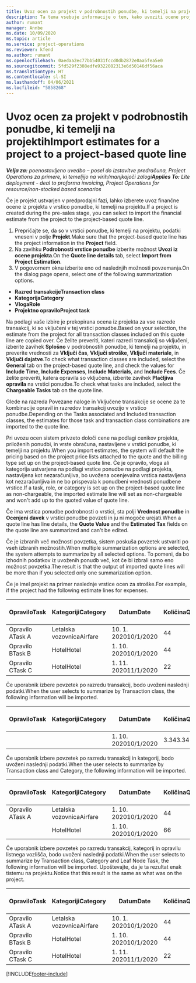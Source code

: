 ```yaml
---
title: Uvoz ocen za projekt v podrobnostih ponudbe, ki temelji na projektih – poenostavljena različica
description: Ta tema vsebuje informacije o tem, kako uvoziti ocene projekta v vrstici ponudbe.
author: rumant
manager: Annbe
ms.date: 10/09/2020
ms.topic: article
ms.service: project-operations
ms.reviewer: kfend
ms.author: rumant
ms.openlocfilehash: 0aedaa2ec77bb54031fccd0db2872e0aa5fea5e0
ms.sourcegitcommit: 5fd529f2308edfe9322082313e6d50146df56aca
ms.translationtype: HT
ms.contentlocale: sl-SI
ms.lasthandoff: 04/06/2021
ms.locfileid: "5858268"
---
```

# <a name="import-estimates-for-a-project-to-a-project-based-quote-line"></a><span data-ttu-id="9c5d3-103">Uvoz ocen za projekt v podrobnostih ponudbe, ki temelji na projektih</span><span class="sxs-lookup"><span data-stu-id="9c5d3-103">Import estimates for a project to a project-based quote line</span></span> 

<span data-ttu-id="9c5d3-104">_**Velja za:** poenostavljeno uvedbo – posel do izstavitve predračuna, Project Operations za primere, ki temeljijo na virih/manjkajoči zalogi_</span><span class="sxs-lookup"><span data-stu-id="9c5d3-104">_**Applies To:** Lite deployment - deal to proforma invoicing, Project Operations for resource/non-stocked based scenarios_</span></span>

<span data-ttu-id="9c5d3-105">Če je projekt ustvarjen v predprodajni fazi, lahko izberete uvoz finančne ocene iz projekta v vrstico ponudbe, ki temelji na projektu.</span><span class="sxs-lookup"><span data-stu-id="9c5d3-105">If a project is created during the pre-sales stage, you can select to import the financial estimate from the project to the project-based quote line.</span></span>

1. <span data-ttu-id="9c5d3-106">Prepričajte se, da so v vrstici ponudbe, ki temelji na projektu, podatki vneseni v polje **Projekt**.</span><span class="sxs-lookup"><span data-stu-id="9c5d3-106">Make sure that the project-based quote line has the project information in the **Project** field.</span></span>
2. <span data-ttu-id="9c5d3-107">Na zavihku **Podrobnosti vrstice ponudbe** izberite možnost **Uvozi iz ocene projekta**.</span><span class="sxs-lookup"><span data-stu-id="9c5d3-107">On the **Quote line details** tab, select **Import from Project Estimation**.</span></span>
3. <span data-ttu-id="9c5d3-108">V pogovornem oknu izberite eno od naslednjih možnosti povzemanja.</span><span class="sxs-lookup"><span data-stu-id="9c5d3-108">On the dialog page opens, select one of the following summarization options.</span></span>

  - <span data-ttu-id="9c5d3-109">**Razred transakcije**</span><span class="sxs-lookup"><span data-stu-id="9c5d3-109">**Transaction class**</span></span>
  - <span data-ttu-id="9c5d3-110">**Kategorija**</span><span class="sxs-lookup"><span data-stu-id="9c5d3-110">**Category**</span></span>
  - <span data-ttu-id="9c5d3-111">**Vloga**</span><span class="sxs-lookup"><span data-stu-id="9c5d3-111">**Role**</span></span> 
  - <span data-ttu-id="9c5d3-112">**Projektno opravilo**</span><span class="sxs-lookup"><span data-stu-id="9c5d3-112">**Project task**</span></span>

<span data-ttu-id="9c5d3-113">Na podlagi vaše izbire je prekopirana ocena iz projekta za vse razrede transakcij, ki so vključeni v tej vrstici ponudbe.</span><span class="sxs-lookup"><span data-stu-id="9c5d3-113">Based on your selection, the estimate from the project for all transaction classes included on this quote line are copied over.</span></span> <span data-ttu-id="9c5d3-114">Če želite preveriti, kateri razredi transakcij so vključeni, izberite zavihek **Splošno** v podrobnostih ponudbe, ki temelji na projektu, in preverite vrednosti za **Vključi čas**, **Vključi stroške**, **Vključi materiale**, in **Vključi dajatve**.</span><span class="sxs-lookup"><span data-stu-id="9c5d3-114">To check what transaction classes are included, select the **General** tab on the project-based quote line, and check the values for **Include Time**, **Include Expenses**, **Include Materials**, and **Include Fees**.</span></span>  <span data-ttu-id="9c5d3-115">Če želite preveriti, katera opravila so vključena, izberite zavihek **Plačljiva opravila** na vrstici ponudbe.</span><span class="sxs-lookup"><span data-stu-id="9c5d3-115">To check what tasks are included, select the **Chargeable Tasks** tab on the quote line.</span></span>

<span data-ttu-id="9c5d3-116">Glede na razreda Povezane naloge in Vključene transakcije se ocene za te kombinacije opravil in razredov transakcij uvozijo v vrstico ponudbe.</span><span class="sxs-lookup"><span data-stu-id="9c5d3-116">Depending on the Tasks associated and Included transaction classes, the estimates for those task and transaction class combinations are imported to the quote line.</span></span>

<span data-ttu-id="9c5d3-117">Pri uvozu ocen sistem privzeto določi cene na podlagi cenikov projekta, priloženih ponudbi, in vrste obračuna, nastavljene v vrstici ponudbe, ki temelji na projektu.</span><span class="sxs-lookup"><span data-stu-id="9c5d3-117">When you import estimates, the system will default the pricing based on the project price lists attached to the quote and the billing type set up on the project-based quote line.</span></span> <span data-ttu-id="9c5d3-118">Če je opravilo, vloga ali kategorija ustvarjena na podlagi vrstice ponudbe na podlagi projekta, nastavljena kot nezaračunljiva, bo uvožena ocenjevalna vrstica nastavljena kot nezaračunljiva in ne bo prispevala k ponudbeni vrednosti ponudbene vrstice.</span><span class="sxs-lookup"><span data-stu-id="9c5d3-118">If a task, role, or category is set up on the project-based quote line as non-chargeable, the imported estimate line will set as non-chargeable and won't add up to the quoted value of quote line.</span></span>

<span data-ttu-id="9c5d3-119">Če ima vrstica ponudbe podrobnosti o vrstici, sta polji **Vrednost ponudbe** in **Ocenjeni davek** v vrstici ponudbe povzeti in ju ni mogoče urejati.</span><span class="sxs-lookup"><span data-stu-id="9c5d3-119">When a quote line has line details, the **Quote Value** and the **Estimated Tax** fields on the quote line are summarized and can't be edited.</span></span>

<span data-ttu-id="9c5d3-120">Če je izbranih več možnosti povzetka, sistem poskuša povzetek ustvariti po vseh izbranih možnostih.</span><span class="sxs-lookup"><span data-stu-id="9c5d3-120">When multiple summarization options are selected, the system attempts to summarize by all selected options.</span></span> <span data-ttu-id="9c5d3-121">To pomeni, da bo izhodnih podatkov iz uvoženih ponudb več, kot če bi izbrali samo eno možnost povzetka.</span><span class="sxs-lookup"><span data-stu-id="9c5d3-121">The result is that the output of imported quote lines will be more than if you selected only one summarization option.</span></span>

<span data-ttu-id="9c5d3-122">Če je imel projekt na primer naslednje vrstice ocen za stroške.</span><span class="sxs-lookup"><span data-stu-id="9c5d3-122">For example, if the project had the following estimate lines for expenses.</span></span>

| <span data-ttu-id="9c5d3-123">Opravilo</span><span class="sxs-lookup"><span data-stu-id="9c5d3-123">Task</span></span> | <span data-ttu-id="9c5d3-124">Kategoriji</span><span class="sxs-lookup"><span data-stu-id="9c5d3-124">Category</span></span> | <span data-ttu-id="9c5d3-125">Datum</span><span class="sxs-lookup"><span data-stu-id="9c5d3-125">Date</span></span> | <span data-ttu-id="9c5d3-126">Količina</span><span class="sxs-lookup"><span data-stu-id="9c5d3-126">Quantity</span></span> | <span data-ttu-id="9c5d3-127">Cena enote</span><span class="sxs-lookup"><span data-stu-id="9c5d3-127">Unit price</span></span> | <span data-ttu-id="9c5d3-128">Znesek</span><span class="sxs-lookup"><span data-stu-id="9c5d3-128">Amount</span></span> |
| --- | --- | --- | --- | --- | --- |
| <span data-ttu-id="9c5d3-129">Opravilo A</span><span class="sxs-lookup"><span data-stu-id="9c5d3-129">Task A</span></span> | <span data-ttu-id="9c5d3-130">Letalska vozovnica</span><span class="sxs-lookup"><span data-stu-id="9c5d3-130">Airfare</span></span> | <span data-ttu-id="9c5d3-131">10. 1. 2020</span><span class="sxs-lookup"><span data-stu-id="9c5d3-131">10/1/2020</span></span> | <span data-ttu-id="9c5d3-132">4</span><span class="sxs-lookup"><span data-stu-id="9c5d3-132">4</span></span> | <span data-ttu-id="9c5d3-133">400</span><span class="sxs-lookup"><span data-stu-id="9c5d3-133">400</span></span> | <span data-ttu-id="9c5d3-134">1600</span><span class="sxs-lookup"><span data-stu-id="9c5d3-134">1600</span></span> |
| <span data-ttu-id="9c5d3-135">Opravilo B</span><span class="sxs-lookup"><span data-stu-id="9c5d3-135">Task B</span></span> | <span data-ttu-id="9c5d3-136">Hotel</span><span class="sxs-lookup"><span data-stu-id="9c5d3-136">Hotel</span></span> | <span data-ttu-id="9c5d3-137">1. 10. 2020</span><span class="sxs-lookup"><span data-stu-id="9c5d3-137">10/1/2020</span></span> | <span data-ttu-id="9c5d3-138">4</span><span class="sxs-lookup"><span data-stu-id="9c5d3-138">4</span></span> | <span data-ttu-id="9c5d3-139">200</span><span class="sxs-lookup"><span data-stu-id="9c5d3-139">200</span></span> | <span data-ttu-id="9c5d3-140">800</span><span class="sxs-lookup"><span data-stu-id="9c5d3-140">800</span></span> |
| <span data-ttu-id="9c5d3-141">Opravilo C</span><span class="sxs-lookup"><span data-stu-id="9c5d3-141">Task C</span></span> | <span data-ttu-id="9c5d3-142">Hotel</span><span class="sxs-lookup"><span data-stu-id="9c5d3-142">Hotel</span></span> | <span data-ttu-id="9c5d3-143">1. 11. 2020</span><span class="sxs-lookup"><span data-stu-id="9c5d3-143">11/1/2020</span></span> | <span data-ttu-id="9c5d3-144">2</span><span class="sxs-lookup"><span data-stu-id="9c5d3-144">2</span></span> | <span data-ttu-id="9c5d3-145">200</span><span class="sxs-lookup"><span data-stu-id="9c5d3-145">200</span></span> | <span data-ttu-id="9c5d3-146">400</span><span class="sxs-lookup"><span data-stu-id="9c5d3-146">400</span></span> |

<span data-ttu-id="9c5d3-147">Če uporabnik izbere povzetek po razredu transakcij, bodo uvoženi naslednji podatki.</span><span class="sxs-lookup"><span data-stu-id="9c5d3-147">When the user selects to summarize by Transaction class, the following information will be imported.</span></span>

| <span data-ttu-id="9c5d3-148">Opravilo</span><span class="sxs-lookup"><span data-stu-id="9c5d3-148">Task</span></span> | <span data-ttu-id="9c5d3-149">Kategoriji</span><span class="sxs-lookup"><span data-stu-id="9c5d3-149">Category</span></span> | <span data-ttu-id="9c5d3-150">Datum</span><span class="sxs-lookup"><span data-stu-id="9c5d3-150">Date</span></span> | <span data-ttu-id="9c5d3-151">Količina</span><span class="sxs-lookup"><span data-stu-id="9c5d3-151">Quantity</span></span> | <span data-ttu-id="9c5d3-152">Cena enote</span><span class="sxs-lookup"><span data-stu-id="9c5d3-152">Unit price</span></span> | <span data-ttu-id="9c5d3-153">Znesek</span><span class="sxs-lookup"><span data-stu-id="9c5d3-153">Amount</span></span> |
| --- | --- | --- | --- | --- | --- |
|||<span data-ttu-id="9c5d3-154">1. 10. 2020</span><span class="sxs-lookup"><span data-stu-id="9c5d3-154">10/1/2020</span></span> | <span data-ttu-id="9c5d3-155">3.34</span><span class="sxs-lookup"><span data-stu-id="9c5d3-155">3.34</span></span> | <span data-ttu-id="9c5d3-156">840</span><span class="sxs-lookup"><span data-stu-id="9c5d3-156">840</span></span> | <span data-ttu-id="9c5d3-157">2800</span><span class="sxs-lookup"><span data-stu-id="9c5d3-157">2800</span></span> |

<span data-ttu-id="9c5d3-158">Če uporabnik izbere povzetek po razredu transakcij in kategorij, bodo uvoženi naslednji podatki.</span><span class="sxs-lookup"><span data-stu-id="9c5d3-158">When the user selects to summarize by Transaction class and Category, the following information will be imported.</span></span>

| <span data-ttu-id="9c5d3-159">Opravilo</span><span class="sxs-lookup"><span data-stu-id="9c5d3-159">Task</span></span> | <span data-ttu-id="9c5d3-160">Kategoriji</span><span class="sxs-lookup"><span data-stu-id="9c5d3-160">Category</span></span> | <span data-ttu-id="9c5d3-161">Datum</span><span class="sxs-lookup"><span data-stu-id="9c5d3-161">Date</span></span> | <span data-ttu-id="9c5d3-162">Količina</span><span class="sxs-lookup"><span data-stu-id="9c5d3-162">Quantity</span></span> | <span data-ttu-id="9c5d3-163">Cena enote</span><span class="sxs-lookup"><span data-stu-id="9c5d3-163">Unit price</span></span> | <span data-ttu-id="9c5d3-164">Znesek</span><span class="sxs-lookup"><span data-stu-id="9c5d3-164">Amount</span></span> |
| --- | --- | --- | --- | --- | --- |
| <span data-ttu-id="9c5d3-165">Opravilo A</span><span class="sxs-lookup"><span data-stu-id="9c5d3-165">Task A</span></span> | <span data-ttu-id="9c5d3-166">Letalska vozovnica</span><span class="sxs-lookup"><span data-stu-id="9c5d3-166">Airfare</span></span> | <span data-ttu-id="9c5d3-167">1. 10. 2020</span><span class="sxs-lookup"><span data-stu-id="9c5d3-167">10/1/2020</span></span> | <span data-ttu-id="9c5d3-168">4</span><span class="sxs-lookup"><span data-stu-id="9c5d3-168">4</span></span> | <span data-ttu-id="9c5d3-169">400</span><span class="sxs-lookup"><span data-stu-id="9c5d3-169">400</span></span> | <span data-ttu-id="9c5d3-170">1600</span><span class="sxs-lookup"><span data-stu-id="9c5d3-170">1600</span></span> |
| | <span data-ttu-id="9c5d3-171">Hotel</span><span class="sxs-lookup"><span data-stu-id="9c5d3-171">Hotel</span></span> | <span data-ttu-id="9c5d3-172">1. 10. 2020</span><span class="sxs-lookup"><span data-stu-id="9c5d3-172">10/1/2020</span></span> | <span data-ttu-id="9c5d3-173">6</span><span class="sxs-lookup"><span data-stu-id="9c5d3-173">6</span></span> | <span data-ttu-id="9c5d3-174">200</span><span class="sxs-lookup"><span data-stu-id="9c5d3-174">200</span></span> | <span data-ttu-id="9c5d3-175">1200</span><span class="sxs-lookup"><span data-stu-id="9c5d3-175">1200</span></span> |

<span data-ttu-id="9c5d3-176">Če uporabnik izbere povzetek po razredu transakcij, kategorij in opravilu listnega vozlišča, bodo uvoženi naslednji podatki.</span><span class="sxs-lookup"><span data-stu-id="9c5d3-176">When the user selects to summarize by Transaction class, Category and Leaf Node Task, the following information will be imported.</span></span> <span data-ttu-id="9c5d3-177">Upoštevajte, da je ta rezultat enak tistemu na projektu.</span><span class="sxs-lookup"><span data-stu-id="9c5d3-177">Notice that this result is the same as what was on the project.</span></span>

| <span data-ttu-id="9c5d3-178">Opravilo</span><span class="sxs-lookup"><span data-stu-id="9c5d3-178">Task</span></span> | <span data-ttu-id="9c5d3-179">Kategoriji</span><span class="sxs-lookup"><span data-stu-id="9c5d3-179">Category</span></span> | <span data-ttu-id="9c5d3-180">Datum</span><span class="sxs-lookup"><span data-stu-id="9c5d3-180">Date</span></span> | <span data-ttu-id="9c5d3-181">Količina</span><span class="sxs-lookup"><span data-stu-id="9c5d3-181">Quantity</span></span> | <span data-ttu-id="9c5d3-182">Cena enote</span><span class="sxs-lookup"><span data-stu-id="9c5d3-182">Unit price</span></span> | <span data-ttu-id="9c5d3-183">Znesek</span><span class="sxs-lookup"><span data-stu-id="9c5d3-183">Amount</span></span> |
| --- | --- | --- | --- | --- | --- |
| <span data-ttu-id="9c5d3-184">Opravilo A</span><span class="sxs-lookup"><span data-stu-id="9c5d3-184">Task A</span></span> | <span data-ttu-id="9c5d3-185">Letalska vozovnica</span><span class="sxs-lookup"><span data-stu-id="9c5d3-185">Airfare</span></span> | <span data-ttu-id="9c5d3-186">10. 1. 2020</span><span class="sxs-lookup"><span data-stu-id="9c5d3-186">10/1/2020</span></span> | <span data-ttu-id="9c5d3-187">4</span><span class="sxs-lookup"><span data-stu-id="9c5d3-187">4</span></span> | <span data-ttu-id="9c5d3-188">400</span><span class="sxs-lookup"><span data-stu-id="9c5d3-188">400</span></span> | <span data-ttu-id="9c5d3-189">1600</span><span class="sxs-lookup"><span data-stu-id="9c5d3-189">1600</span></span> |
| <span data-ttu-id="9c5d3-190">Opravilo B</span><span class="sxs-lookup"><span data-stu-id="9c5d3-190">Task B</span></span> | <span data-ttu-id="9c5d3-191">Hotel</span><span class="sxs-lookup"><span data-stu-id="9c5d3-191">Hotel</span></span> | <span data-ttu-id="9c5d3-192">1. 10. 2020</span><span class="sxs-lookup"><span data-stu-id="9c5d3-192">10/1/2020</span></span> | <span data-ttu-id="9c5d3-193">4</span><span class="sxs-lookup"><span data-stu-id="9c5d3-193">4</span></span> | <span data-ttu-id="9c5d3-194">200</span><span class="sxs-lookup"><span data-stu-id="9c5d3-194">200</span></span> | <span data-ttu-id="9c5d3-195">800</span><span class="sxs-lookup"><span data-stu-id="9c5d3-195">800</span></span> |
| <span data-ttu-id="9c5d3-196">Opravilo C</span><span class="sxs-lookup"><span data-stu-id="9c5d3-196">Task C</span></span> | <span data-ttu-id="9c5d3-197">Hotel</span><span class="sxs-lookup"><span data-stu-id="9c5d3-197">Hotel</span></span> | <span data-ttu-id="9c5d3-198">1. 11. 2020</span><span class="sxs-lookup"><span data-stu-id="9c5d3-198">11/1/2020</span></span> | <span data-ttu-id="9c5d3-199">2</span><span class="sxs-lookup"><span data-stu-id="9c5d3-199">2</span></span> | <span data-ttu-id="9c5d3-200">200</span><span class="sxs-lookup"><span data-stu-id="9c5d3-200">200</span></span> | <span data-ttu-id="9c5d3-201">400</span><span class="sxs-lookup"><span data-stu-id="9c5d3-201">400</span></span> |


[!INCLUDE[footer-include](../../includes/footer-banner.md)]
